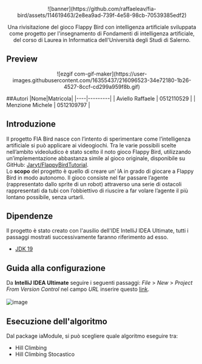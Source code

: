 <p align="center">
  ![banner](https://github.com/raffaeleav/fia-bird/assets/114619463/2e8ea9ad-739f-4e58-98cb-70539385edf2)
</p>

<p align="center">
  Una rivisitazione del gioco Flappy Bird con intelligenza artificiale sviluppata come progetto per l'insegnamento di Fondamenti di intelligenza artificiale, del corso di Laurea in Informatica dell'Università degli Studi di Salerno.
</p>


## Preview
<p align="center">
  ![ezgif com-gif-maker](https://user-images.githubusercontent.com/16355437/216096523-34e72180-1b26-4527-8ccf-cd299a959f8b.gif)
</p>


##Autori
|Nome|Matricola|
|----|---------|
| Aviello Raffaele | 0512110529 |
| Menzione Michele | 0512109797 |


## Introduzione
Il progetto FIA Bird nasce con l’intento di sperimentare come l’intelligenza artificiale si può applicare ai videogiochi. Tra le varie possibili scelte nell’ambito videoludico è stato scelto il noto gioco Flappy Bird, utilizzando un’implementazione abbastanza simile al gioco originale, disponibile su GitHub: [Jaryt/FlappyBirdTutorial](https://github.com/Jaryt/FlappyBirdTutorial).<br>
Lo **scopo** del progetto è quello di creare un’ IA in grado di giocare a Flappy Bird in modo autonomo.
Il gioco consiste nel far passare l’agente (rappresentato dallo sprite di un robot) attraverso una serie di ostacoli rappresentati da tubi con l’obbiettivo di riuscire a far volare l’agente il più lontano possibile, senza urtarli.


## Dipendenze
Il progetto è stato creato con l'ausilio dell'IDE IntelliJ IDEA Ultimate, tutti i passaggi mostrati successivamente faranno riferimento ad esso.
- [JDK 19](https://www.oracle.com/java/technologies/downloads/#java19 "JDK 19")

## Guida alla configurazione
Da **IntelliJ IDEA Ultimate** seguire i seguenti passaggi: *File* > *New* > *Project From Version Control* nel campo *URL* inserire questo [link](https://github.com/raffaeleav/progetto-fia-fia-bird).
<br>
<br>
![image](https://user-images.githubusercontent.com/16355437/215322368-34426ef0-d153-4296-a851-926bfdfed0c0.png)
<br>

## Esecuzione dell'algoritmo
Dal package iaModule, si può scegliere quale algoritmo eseguire tra:
- Hill Climbing
- Hill Climbing Stocastico
